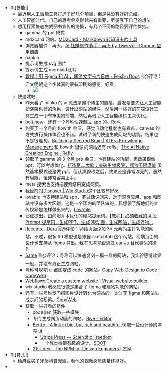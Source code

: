 - #[[技能]]
    - 最近用人工智能工具打造了好几个项目，但是并没有好好总结。
    - 人工智能时代，自己的思考会变得越来有重要，尽量写下自己的想法。
    - 想用探索快速生成图书宣传的海报，有几个不同的路径要评估优劣。
        - gamma 的 ppt 模式
        -  md2card 网站。[MD2Card - Markdown 转知识卡片工具](https://md2card.com/zh/editor)
        - 浏览器插件：再火。[AI 社媒创作助手 - 再火 by Tweeze - Chrome 应用商店](https://chromewebstore.google.com/detail/ai-%E7%A4%BE%E5%AA%92%E5%88%9B%E4%BD%9C%E5%8A%A9%E6%89%8B-%E5%86%8D%E7%81%AB-by-tweeze/hplnkcllabdnbpmkgipndbdcmjnhbnnc)
        - napkin
        -  提示词生成 svg 图片
        - 提示词生成 mermaid 图片
        - [‌⁠‍​​‌‍﻿​﻿﻿⁠‍​‬﻿​﻿​⁠﻿​​​​​​​​‬​﻿​​​⁠⁠​​﻿﻿﻿​​⁠﻿﻿​​‌教程：用 Figma 和 AI ，解锁文字卡片自由 - Feishu Docs](https://waytoagi.feishu.cn/wiki/Efn7wJiNHi1qYtkUakVcGjI0nZd?useEs6=0) 🗒@评论：汇文明朝这个字体真的很有印刷的感觉。好看。
            - ![](https://firebasestorage.googleapis.com/v0/b/firescript-577a2.appspot.com/o/imgs%2Fapp%2Fxinyiheng%2FqQ3-mSxKsO.png?alt=media&token=d9b4d967-1081-44ee-883d-7e9e3c8f5782)
    - 快速建站
        - 昨天看了 minko 的 ai 魔法屋这个博主的直播，启发是要先让人工智能扮演架构师的角色，设计出网站的组件，然后用一些好的前端设计工具生成一个有审美的前端，然后再借助人工智能编程工具优化。
        - bolt.new。还有一个号称快速建立 app 的。[Rork](https://rork.app/)
        - 购买了一个月的 flowith 会员，感觉自动化程度也有看点，canvas 的方式执行操作体验也不错。试过了新的快速生成网站的功能，结果也不是很理想。[Building a Second Brain | AI Era Knowledge Management](https://flo.host/1kMNrxm/#quiz) 和 flowith 很像的网站还有 refly。[The AI Native Creation Engine · Refly](https://refly.ai/)
        - 领取了 gamma 的 3 个月 pro 会员，也有建站的功能，但效果很像 ppt，可以考虑优化。[打造第二大脑：突破生物极限，释放无限潜能](https://gamma.app/docs/-5w7c4fspkdt615f?mode=doc) 虽然基本模式还是做 ppt，但认真修改之后，效果还是非常漂亮的。虽然有局限，但非常容易上手。
        - meta 搜索也支持把搜索结果变成网页。
        - 我目前对[Discover | Wix Studio](https://manage.wix.com/studio/discover?ref=studio_login)这个比较有好感
        - lovable 也支持建站和 app，不过话说回来，对于网页应用，app 和网站并没有多大区别。这是一个国内的团队做的。我想要了解他们的宣传视频是怎样做出来的。[Lovable](https://lovable.dev/)
        - 归藏提出，由向阳乔木优化的建站提示词。[【教程】必须收藏的 4 段 Prompt 提示词，生成PPT、生成3D动画，生成网站，生成万物...](https://mp.weixin.qq.com/s/mUThidjurJkLauQDU8ceCQ)
        - [Recents - Dora](https://www.dora.run/recents)  🗒@评论：以给页面添加 3d 元素为主打功能的网站。不过，很多 3d 模型也是来自 sketchfab 这个网站。前端页面的设计也支持从 figma 导出。我在思考能否通过 canva 替代类似的操作。
        - [Same](https://same.new/chat/princeton-books-overview-f5s2jant2af) 🗒@评论：号称可以快速复刻一模一样的网站，我实验感觉效果一般，并没有真正生成网站。
        - 号称可以吧 ui 截图变成 code 的网站。[Copy Web Design to Code | CopyWeb](https://copyweb.ai/)
        - [Webflow: Create a custom website | Visual website builder](https://webflow.com/)
        - wix studio 我感觉很像是集合了 figma 和建站功能的网站。
        - 还有一些号称专门把图片设计转化为网站的。类似于 figma 和网站生成之间的桥梁。[CopyWeb](https://copyweb.ai/)
        - 获取一些好看的组件
            -  codepen 获取一些模块
            - 专门生成网页动画的网站。[Rive - Editor](https://editor.rive.app/home)
            - [Bento - A link in bio, but rich and beautiful.](https://bento.me/xinyiheng)获取一些设计师的漂亮 ui
                - [Stripe Press — Scientific Freedom](https://press.stripe.com/scientific-freedom)
                - 一个我觉得很有趣的设计。[SOOT](https://play.soot.com/sootworld)
            - [21st.dev - The NPM for Design Engineers | 21st](https://21st.dev/aceternity)
- #[[育儿]]
    - 给麻豆买了米吴科普漫画，看他的视频感觉质量还挺好。
- 
